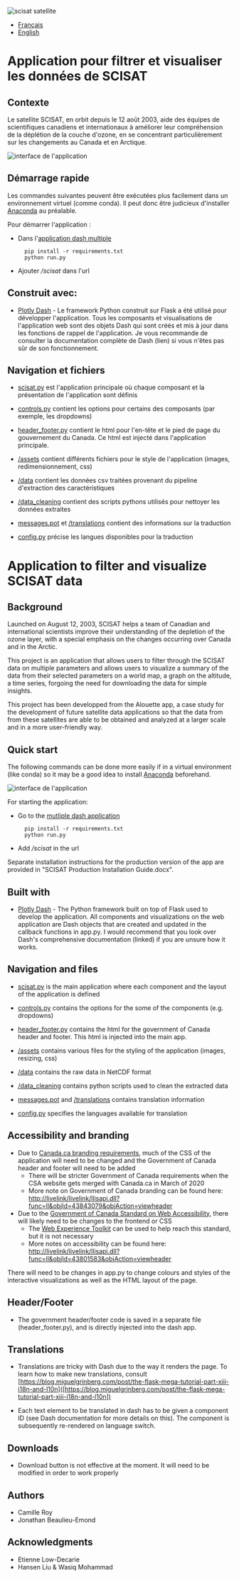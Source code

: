 ![scisat satellite](scisat_banner.jpg)

- [Français](#application-pour-filtrer-et-visualiser-les-données-de-scisat)
- [English](#application-to-filter-and-visualize-scisat-data)

# Application pour filtrer et visualiser les données de SCISAT

## Contexte

Le satellite SCISAT, en orbit depuis le 12 août 2003, aide des équipes de scientifiques canadiens et internationaux à améliorer leur compréhension de la déplétion de la couche d'ozone, en se concentrant particulièrement sur les changements au Canada et en Arctique. 


![interface de l'application](Capture_app.PNG)

## Démarrage rapide
Les commandes suivantes peuvent être exécutées plus facilement dans un environnement virtuel (comme conda). Il peut donc être judicieux d'installer [Anaconda](https://www.anaconda.com/distribution/) au préalable.

Pour démarrer l'application :

- Dans l'[application dash multiple](https://github.com/Camille-Jonathan-asc-csa/Scisat-App)

        pip install -r requirements.txt
        python run.py

- Ajouter */scisat* dans l'url

## Construit avec:

 - [Plotly Dash](https://dash.plot.ly/) - Le framework Python construit sur Flask a été utilisé pour développer l'application. Tous les composants et visualisations de l'application web sont des objets Dash qui sont créés et mis à jour dans les fonctions de rappel de l'application. Je vous recommande de consulter la documentation complète de Dash (lien) si vous n'êtes pas sûr de son fonctionnement.

## Navigation et fichiers

 - [scisat.py](scisat.py) est l'application principale où chaque composant et la présentation de l'application sont définis 
 
 - [controls.py](controls.py) contient les options pour certains des composants (par exemple, les dropdowns)

 - [header_footer.py](header_footer.py) contient le html pour l'en-tête et le pied de page du gouvernement du Canada. Ce html est injecté dans l'application principale.
 
 - [/assets](assets) contient différents fichiers pour le style de l'application (images, redimensionnement, css)
 
 - [/data](data) contient les données csv traitées provenant du pipeline d'extraction des caractéristiques

 - [/data_cleaning](data_cleaning) contient des scripts pythons utilisés pour nettoyer les données extraites

 - [messages.pot](message.pot) et [/translations](translations) contient des informations sur la traduction

 - [config.py](config.py) précise les langues disponibles pour la traduction

# Application to filter and visualize SCISAT data

## Background

Launched on August 12, 2003, SCISAT helps a team of Canadian and international scientists improve their understanding of the depletion of the ozone layer, 
 with a special emphasis on the changes occurring over Canada and in the Arctic.

This project is an application that allows users to filter through the SCISAT data on
 multiple parameters and allows users to visualize a summary of the data from their selected parameters on a
 world map, a graph on the altitude, a time series, forgoing the need for downloading the data for simple insights. 

This project has been developped from the Alouette app, a case study for the development of future satellite data applications so that the data from
 from these satellites are able to be obtained and analyzed at a larger scale and in a more user-friendly way.

## Quick start

The following commands can be done more easily if in a virtual environment (like conda) so it may be a good idea to install [Anaconda](https://www.anaconda.com/distribution/) beforehand. 

![interface de l'application](Capture_app.PNG)

For starting the application:

- Go to the [mutliple dash application](https://github.com/Camille-Jonathan-asc-csa/Scisat-App)

        pip install -r requirements.txt
        python run.py

- Add */scisat* in the url

Separate installation instructions for the production version of the app are provided in "SCISAT Production Installation Guide.docx".

## Built with

 - [Plotly Dash](https://dash.plot.ly/) - The Python framework built on top of Flask used to develop the application. All components and visualizations on the web application are Dash objects that are created and updated in the callback functions in app.py. I would recommend that you look over Dash's comprehensive documentation (linked) if you are unsure how it works.

## Navigation and files

 - [scisat.py](scisat.py) is the main application where each component and the layout of the application is defined 
 
 - [controls.py](controls.py) contains the options for the some of the components (e.g. dropdowns)

 - [header_footer.py](header_footer.py) contains the html for the government of Canada header and footer. This html is injected into the main app.
 
 - [/assets](assets) contains various files for the styling of the application (images, resizing, css)
 
 - [/data](data) contains the raw data in NetCDF format

 - [/data_cleaning](data_cleaning) contains python scripts used to clean the extracted data

 - [messages.pot](message.pot) and [/translations](translations) contains translation information

 - [config.py](config.py) specifies the languages available for translation


## Accessibility and branding
 - Due to [Canada.ca branding requirements](https://wet-boew.github.io/themes-dist/GCWeb/index-en.html), much of the CSS of the application will need to be changed and the Government of Canada header and footer will need to be added
    - There will be stricter Government of Canada requirements when the CSA website gets merged with Canada.ca in March of 2020
    - More note on Government of Canada branding can be found here: [http://livelink/livelink/llisapi.dll?func=ll&objId=43843079&objAction=viewheader](http://livelink/livelink/llisapi.dll?func=ll&objId=43843079&objAction=viewheader)
 - Due to the [Government of Canada Standard on Web Accessibility](https://www.tbs-sct.gc.ca/pol/doc-eng.aspx?id=23601), there will likely need to be changes to the frontend or CSS
    - The [Web Experience Toolkit](https://wet-boew.github.io/v4.0-ci/index-en.html) can be used to help reach this standard, but it is not necessary
    - More notes on accessibility can be found here: [http://livelink/livelink/llisapi.dll?func=ll&objId=43801583&objAction=viewheader]([http://livelink/livelink/llisapi.dll?func=ll&objId=43801583&objAction=viewheader])
 
There will need to be changes in app.py to change colours and styles of the interactive visualizations as well as the HTML layout of the page.

## Header/Footer

- The government header/footer code is saved in a separate file (header_footer.py), and is directly injected into the dash app.

## Translations

 - Translations are tricky with Dash due to the way it renders the page. To learn how to make new translations, consult [https://blog.miguelgrinberg.com/post/the-flask-mega-tutorial-part-xiii-i18n-and-l10n]([https://blog.miguelgrinberg.com/post/the-flask-mega-tutorial-part-xiii-i18n-and-l10n])

 - Each text element to be translated in dash has to be given a component ID (see Dash documentation for more details on this). The component is subsequently re-rendered on language switch. 

## Downloads

- Download button is not effective at the moment. It will need to be modified in order to work properly

## Authors
 - Camille Roy
 - Jonathan Beaulieu-Emond
 
## Acknowledgments
 - Etienne Low-Decarie
 - Hansen Liu & Wasiq Mohammad 
